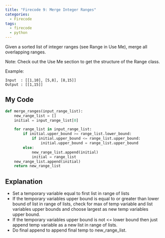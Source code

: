 ```yaml
---
title: "Firecode 9: Merge Integer Ranges"
categories:
  - Firecode
tags:
  - firecode
  - python
---
```

Given a sorted list of integer ranges (see Range in Use Me), merge all overlapping ranges.

Note: Check out the Use Me section to get the structure of the Range class.

Example:

```
Input  : [[1,10], [5,8], [8,15]]
Output : [[1,15]]
```



## My Code

```python
def merge_ranges(input_range_list):
    new_range_list = []
    initial = input_range_list[0]

    for range_list in input_range_list:
        if initial.upper_bound >= range_list.lower_bound:
            if initial.upper_bound <= range_list.upper_bound:
                initial.upper_bound = range_list.upper_bound
        else:
            new_range_list.append(initial)
            initial = range_list
    new_range_list.append(initial)
    return new_range_list
```

## Explanation

* Set a temporary variable equal to first list in range of lists
* If the temporary variables upper bound is equal to or greater than lower bound of list in range of lists, check for max of temp variable and list variables upper bounds and choose largest as new temp variables upper bound.
* If the temporary variables upper bound is not <= lower bound then just append temp variable as a new list in range of lists.
* Do final append to append final temp to new_range_list.
